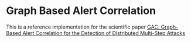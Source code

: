 Graph Based Alert Correlation
=============================

This is a reference implementation for the scientific paper [GAC: Graph-Based Alert Correlation for the Detection of Distributed Multi-Step Attacks](https://dl.acm.org/citation.cfm?id=3167239&dl=ACM&coll=DL)

